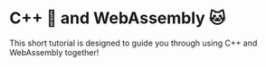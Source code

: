 # C++ 🐀 and WebAssembly 🐱
This short tutorial is designed to guide you through using C++ and WebAssembly together!